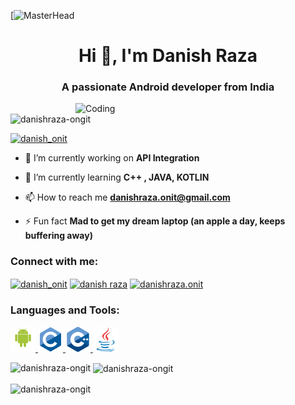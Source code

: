 [![MasterHead](https://1.bp.blogspot.com/-7A4WynwLsMw/XbBpCXG8fHI/AAAAAAAAMt4/uOa1bpLskYgrwGbllhSu2SDj_Mig8SXJQCLcBGAsYHQ/s1600/2000_600px.gif)
<h1 align="center">Hi 👋, I'm Danish Raza</h1>
<h3 align="center">A passionate Android developer from India</h3>
<img align="right" alt="Coding" width="400" src="https://cdn.dribbble.com/users/1162077/screenshots/3848914/programmer.gif">

<p align="left"> <img src="https://komarev.com/ghpvc/?username=danishraza-ongit&label=Profile%20views&color=0e75b6&style=flat" alt="danishraza-ongit" /> </p>

<p align="left"> <a href="https://twitter.com/danish_onit" target="blank"><img src="https://img.shields.io/twitter/follow/danish_onit?logo=twitter&style=for-the-badge" alt="danish_onit" /></a> </p>

- 🔭 I’m currently working on **API Integration**

- 🌱 I’m currently learning **C++ , JAVA, KOTLIN**

- 📫 How to reach me **danishraza.onit@gmail.com**

- ⚡ Fun fact **Mad to get my dream laptop (an apple a day, keeps buffering away)**

<h3 align="left">Connect with me:</h3>
<p align="left">
<a href="https://twitter.com/danish_onit" target="blank"><img align="center" src="https://raw.githubusercontent.com/rahuldkjain/github-profile-readme-generator/master/src/images/icons/Social/twitter.svg" alt="danish_onit" height="30" width="40" /></a>
<a href="https://linkedin.com/in/danish raza" target="blank"><img align="center" src="https://raw.githubusercontent.com/rahuldkjain/github-profile-readme-generator/master/src/images/icons/Social/linked-in-alt.svg" alt="danish raza" height="30" width="40" /></a>
<a href="https://instagram.com/danishraza.onit" target="blank"><img align="center" src="https://raw.githubusercontent.com/rahuldkjain/github-profile-readme-generator/master/src/images/icons/Social/instagram.svg" alt="danishraza.onit" height="30" width="40" /></a>
</p>

<h3 align="left">Languages and Tools:</h3>
<p align="left"> <a href="https://developer.android.com" target="_blank" rel="noreferrer"> <img src="https://raw.githubusercontent.com/devicons/devicon/master/icons/android/android-original-wordmark.svg" alt="android" width="40" height="40"/> </a> <a href="https://www.cprogramming.com/" target="_blank" rel="noreferrer"> <img src="https://raw.githubusercontent.com/devicons/devicon/master/icons/c/c-original.svg" alt="c" width="40" height="40"/> </a> <a href="https://www.w3schools.com/cpp/" target="_blank" rel="noreferrer"> <img src="https://raw.githubusercontent.com/devicons/devicon/master/icons/cplusplus/cplusplus-original.svg" alt="cplusplus" width="40" height="40"/> </a> <a href="https://www.java.com" target="_blank" rel="noreferrer"> <img src="https://raw.githubusercontent.com/devicons/devicon/master/icons/java/java-original.svg" alt="java" width="40" height="40"/> </a> </p>


<p><img align="left" src="https://github-readme-stats.vercel.app/api/top-langs?username=danishraza-ongit&show_icons=true&locale=en&layout=compact" alt="danishraza-ongit" /></p>

<p>&nbsp;<img align="center" src="https://github-readme-stats.vercel.app/api?username=danishraza-ongit&show_icons=true&locale=en" alt="danishraza-ongit" /></p>

<p><img align="center" src="https://github-readme-streak-stats.herokuapp.com/?user=danishraza-ongit&" alt="danishraza-ongit" /></p>

